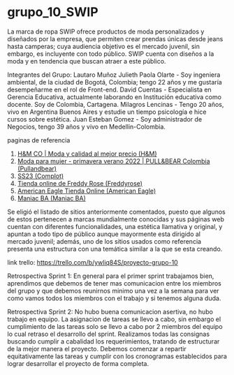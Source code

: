 # grupo_10_SWIP

La marca de ropa SWIP ofrece productos de moda personalizados y diseñados por la empresa, que permiten crear prendas únicas desde jeans hasta camperas; cuya audiencia objetivo es el mercado juvenil, sin embargo, es incluyente con todo público. SWIP cuenta con diseños a la moda y en tendencia que buscan atraer a este público.


Integrantes del Grupo:
Lautaro Muñoz
Julieth Paola Olarte - Soy ingeniera ambiental, de la ciudad de Bogotá, Colombia; tengo 22 años y me gustaría desempeñarme en el rol de Front-end.
David Cuentas - Especialista en Gerencia Educativa, actualmente laborando en Institución educativa como docente. Soy de Colombia, Cartagena.
Milagros Lencinas - Tengo 20 años, vivo en Argentina Buenos Aires y estudie un tiempo psicología e hice cursos sobre estética.
Juan Esteban Gomez - Soy administrador de Negocios, tengo 39 años y vivo en Medellin-Colombia.

paginas de referencia
1. [H&M CO | Moda y calidad al mejor precio (H&M)](https://co.hm.com/)
2. [Moda para mujer - primavera verano 2022 | PULL&BEAR Colombia (Pullandbear)](https://www.pullandbear.com/co/mujer-n6417)
3. [SS23 (Complot)](https://complot.com.ar/ss23.html?gclid=Cj0KCQjwjbyYBhCdARIsAArC6LKzMLChgxoYjeS6hzbjZ-dZQwoemT4-RQ_w97LIRN79zsHKKmXFF5oaAoNQEALw_wcB)
4. [Tienda online de Freddy Rose (Freddyrose)](https://freddyrose.empretienda.com.ar/)
5. [American Eagle Tienda Online (American Eagle)](https://www.ae.com.co/?gclid=Cj0KCQjwjbyYBhCdARIsAArC6LKtD8WYkwaO4prLrvSY95UM54ibbM_NoFrYjBCn-2pOheM_XA3TwUcaAiYGEALw_wcB)
6. [Maniac BA (Maniac BA)](https://www.maniacba.com.ar/)

Se eligió el listado de sitios anteriormente comentados, puesto que algunos de estos pertenecen a marcas mundialmente conocidas y sus páginas web cuentan con diferentes funcionalidades, una estética llamativa y original, y apuntan a todo tipo de público aunque mayormente esta dirigido al mercado juvenil; además, uno de los sitios usados como referencia presenta una estructura con una temática similar a la que se esta creando.

link trello: https://trello.com/b/ywliq84S/proyecto-grupo-10

Retrospectiva Sprint 1: En general para el primer sprint trabajamos bien, aprendimos que debemos de tener mas comunicacion entre los miembros del grupo y que debemos reunirnos minimo una vez a la semana para ver como vamos todos los miembros con el trabajo y si tenemos alguna duda.

Retrospectiva Sprint 2: No hubo buena comunicacion asertiva, no hubo trabajo en equipo. La asignacion de tareas se llevo a cabo, sin embargo el cumplimiento de las tareas solo se llevo a cabo por 2 miembros del equipo lo cual retraso el desarrollo del sprint.
Realizamos todas las consignas buscando cumplir a cabalidad los requerimientos, tratando de estructurar de la mejor manera el proyecto.
Debemos comenzar a repartir equitativamente las tareas y cumplir con los cronogramas establecidos para lograr desarrollar el proyecto de forma completa.
